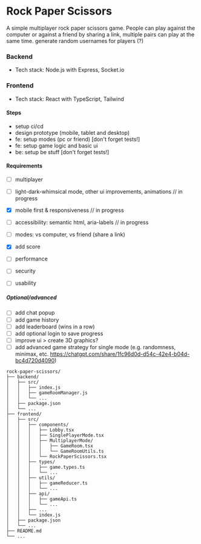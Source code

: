# Rock Paper Scissors
A simple multiplayer rock paper scissors game. 
People can play against the computer or against a friend by sharing a link,
multiple pairs can play at the same time.
generate random usernames for players (?)

### Backend
- Tech stack: Node.js with Express, Socket.io


### Frontend
- Tech stack: React with TypeScript, Tailwind


#### Steps
- setup ci/cd
- design prototype (mobile, tablet and desktop)
- fe: setup modes (pc or friend) [don't forget tests!]
- fe: setup game logic and basic ui
- be: setup be stuff [don't forget tests!]
 
#### Requirements
- [ ] multiplayer
- [ ] light-dark-whimsical mode, other ui improvements, animations // in progress
- [x] mobile first & responsiveness // in progress
- [ ] accessibility: semantic html, aria-labels // in progress
- [ ] modes: vs computer, vs friend (share a link)
- [x] add score

- [ ] performance
- [ ] security
- [ ] usability

##### Optional/advanced
- [ ] add chat popup
- [ ] add game history
- [ ] add leaderboard (wins in a row)
- [ ] add optional login to save progress
- [ ] improve ui > create 3D graphics?
- [ ] add advanced game strategy for single mode (e.g. randomness, minimax, etc. https://chatgpt.com/share/1fc96d0d-d54c-42e4-b04d-bc4d720d4090)

```
rock-paper-scissors/
├── backend/
│   ├── src/
│   │   ├── index.js
│   │   ├── gameRoomManager.js
│   │   └── ...
│   ├── package.json
│   └── ...
├── frontend/
│   ├── src/
│   │   ├── components/
│   │   │   ├── Lobby.tsx
│   │   │   ├── SinglePlayerMode.tsx
│   │   │   ├── MultiplayerMode/
│   │   │   │   ├── GameRoom.tsx
│   │   │   │   └── GameRoomUtils.ts
│   │   │   └── RockPaperScissors.tsx
│   │   ├── types/
│   │   │   ├── game.types.ts
│   │   │   └── ...
│   │   ├── utils/
│   │   │   ├── gameReducer.ts
│   │   │   └── ...
│   │   ├── api/
│   │   │   ├── gameApi.ts
│   │   │   └── ...
│   │   ├── ...
│   │   └── index.js
│   ├── package.json
│   └── ...
├── README.md
└── ...
```


